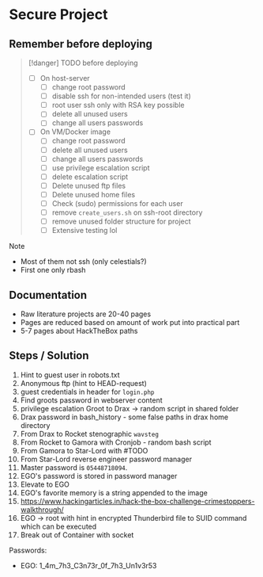 # Secure Project

## Remember before deploying

>[!danger] TODO before deploying
>- [ ] On host-server
>	- [ ] change root password
>	- [ ] disable ssh for non-intended users (test it)
>	- [ ] root user ssh only with RSA key possible
>	- [ ] delete all unused users
>	- [ ] change all users passwords
>- [ ] On VM/Docker image
>	- [ ] change root password
>	- [ ] delete all unused users
>	- [ ] change all users passwords
>	- [ ] use privilege escalation script
>	- [ ] delete escalation script
>	- [ ] Delete unused ftp files
>	- [ ] Delete unused home files
>	- [ ] Check (sudo) permissions for each user
>	- [ ] remove `create_users.sh` on ssh-root directory
>	- [ ] remove unused folder structure for project
>	- [ ] Extensive testing lol



>[!note]
>- Most of them not ssh (only celestials?)
>- First one only rbash



## Documentation

- Raw literature projects are 20-40 pages
- Pages are reduced based on amount of work put into practical part
- 5-7 pages about HackTheBox paths




## Steps / Solution

1. Hint to guest user in robots.txt
2. Anonymous ftp (hint to HEAD-request)
3. guest credentials in header for `login.php`
4. Find groots password in webserver content
5. privilege escalation Groot to Drax -> random script in shared folder
7. Drax password in bash_history - some false paths in drax home directory
8. From Drax to Rocket stenographic `wavsteg` 
9. From Rocket to Gamora with Cronjob - random bash script
10. From Gamora to Star-Lord with #TODO 
11. From Star-Lord reverse engineer password manager
12. Master password is `05448718094`.
13. EGO's password is stored in password manager
14. Elevate to EGO
15. EGO's favorite memory is a string appended to the image
16. https://www.hackingarticles.in/hack-the-box-challenge-crimestoppers-walkthrough/
17. EGO -> root with hint in encrypted Thunderbird file to SUID command which can be executed
18. Break out of Container with socket


Passwords:
- EGO: 1_4m_7h3_C3n73r_0f_7h3_Un1v3r53